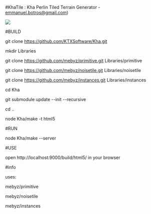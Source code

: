 #KhaTile : 
Kha Perlin Tiled Terrain Generator -
emmanuel.botros@gmail.com)


![](http://s16.postimg.org/xx79qlspx/khatile.png)

#BUILD

git clone https://github.com/KTXSoftware/Kha.git

mkdir Libraries 

git clone https://github.com/mebyz/primitive.git Libraries/primitive

git clone https://github.com/mebyz/noisetile.git Libraries/noisetile

git clone https://github.com/mebyz/instances.git Libraries/instances

cd Kha

git submodule update --init --recursive

cd ..

node Kha/make -t html5

#RUN

node Kha/make --server

#USE

open http://localhost:9000/build/html5/ in your browser


#info

uses:

mebyz/primitive

mebyz/noisetile

mebyz/instances
